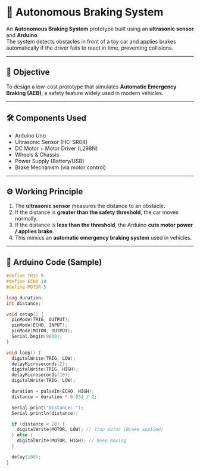 # 🚗 Autonomous Braking System

An **Autonomous Braking System** prototype built using an **ultrasonic sensor** and **Arduino**.  
The system detects obstacles in front of a toy car and applies brakes automatically if the driver fails to react in time, preventing collisions.

---

## 🎯 Objective
To design a low-cost prototype that simulates **Automatic Emergency Braking (AEB)**, a safety feature widely used in modern vehicles.

---

## 🛠️ Components Used
- Arduino Uno  
- Ultrasonic Sensor (HC-SR04)  
- DC Motor + Motor Driver (L298N)  
- Wheels & Chassis  
- Power Supply (Battery/USB)  
- Brake Mechanism (via motor control)

---

## ⚙️ Working Principle
1. The **ultrasonic sensor** measures the distance to an obstacle.  
2. If the distance is **greater than the safety threshold**, the car moves normally.  
3. If the distance is **less than the threshold**, the Arduino **cuts motor power / applies brake**.  
4. This mimics an **automatic emergency braking system** used in vehicles.

---

## 📜 Arduino Code (Sample)
```cpp
#define TRIG 9
#define ECHO 10
#define MOTOR 5

long duration;
int distance;

void setup() {
  pinMode(TRIG, OUTPUT);
  pinMode(ECHO, INPUT);
  pinMode(MOTOR, OUTPUT);
  Serial.begin(9600);
}

void loop() {
  digitalWrite(TRIG, LOW);
  delayMicroseconds(2);
  digitalWrite(TRIG, HIGH);
  delayMicroseconds(10);
  digitalWrite(TRIG, LOW);

  duration = pulseIn(ECHO, HIGH);
  distance = duration * 0.034 / 2;

  Serial.print("Distance: ");
  Serial.println(distance);

  if (distance < 20) { 
    digitalWrite(MOTOR, LOW); // Stop motor (Brake applied)
  } else {
    digitalWrite(MOTOR, HIGH); // Keep moving
  }

  delay(100);
}
